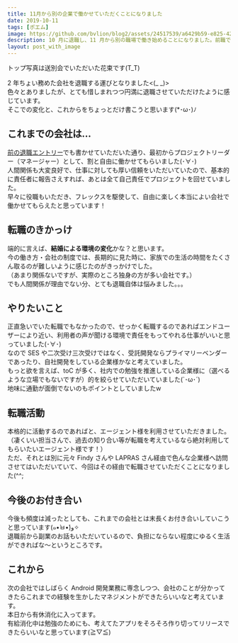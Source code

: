 ```yaml
---
title: 11月から別の企業で働かせていただくことになりました
date: 2019-10-11
tags: [ポエム]
image: https://github.com/bvlion/blog2/assets/24517539/a6429b59-e825-42cb-b38b-1b29dd7862a0
description: 10 月に退職し、11 月から別の職場で働き始めることになりました。前職での活動や、これからについて簡単にまとめてみました。
layout: post_with_image
---
```


トップ写真は送別会でいただいた花束です(T_T)

2 年ちょい務めた会社を退職する運びとなりました<(_ _)>  
色々とありましたが、とても惜しまれつつ円満に退職させていただけたように感じています。  
そこでの変化と、これからをちょっとだけ書こうと思います(*･ω･)ﾉ

## これまでの会社は…

[前の退職エントリー](../changed_my_job_on_2017/)でも書かせていただいた通り、最初からプロジェクトリーダー（マネージャー）として、割と自由に働かせてもらいました(･∀･)  
人間関係も大変良好で、仕事に対しても厚い信頼をいただいていたので、基本的に責任者に報告さえすれば、あとは全て自己責任でプロジェクトを回せていました。  
早々に役職もいただき、フレックスを駆使して、自由に楽しく本当によい会社で働かせてもらえたと思っています！

## 転職のきかっけ

端的に言えば、**結婚による環境の変化**かな？と思います。  
今の働き方・会社の制度では、長期的に見た時に、家族での生活の時間をたくさん取るのが難しいように感じたのがきっかけでした。  
（あまり関係ないですが、実際のところ独身の方が多い会社です。）  
でも人間関係が理由でない分、とても退職自体は悩みました。。。

## やりたいこと

正直急いでいた転職でもなかったので、せっかく転職するのであればエンドユーザーにより近い、利用者の声が聞ける環境で責任をもってやれる仕事がいいと思っていました(･∀･)  
なので SES や二次受け三次受けではなく、受託開発ならプライマリーベンダーであったり、自社開発をしている企業様かなと考えていました。  
もっと欲を言えば、toC が多く、社内での勉強を推進している企業様に（選べるような立場でもないですが）的を絞らせていただいていました(`･ω･´)  
地味に通勤が面倒でないのもポイントとしていましたw

## 転職活動

本格的に活動するのであればと、エージェント様を利用させていただきました。  
（凄くいい担当さんで、過去の知り合い等が転職を考えているなら絶対利用してもらいたいエージェント様です！）  
ただ、それとは別に元々 Findy さんや LAPRAS さん経由で色んな企業様へ訪問させてはいただいていて、今回はその経由で転職させていただくことになりました(^^;

## 今後のお付き合い

今後も頻度は減ったとしても、これまでの会社とは末長くお付き合いしていこうと思っています(๑•̀ㅂ•́)و✧  
退職前から副業のお話もいただいているので、負担にならない程度にゆるく生活ができればな〜というところです。

## これから

次の会社ではしばらく Android 開発業務に専念しつつ、会社のことが分かってきたらこれまでの経験を生かしたマネジメントができたらいいなと考えています。  
本日から有休消化に入ってます。  
有給消化中は勉強のためにも、考えてたアプリをそろそろ作り切ってリリースできたらいいなと思っています(≧▽≦)